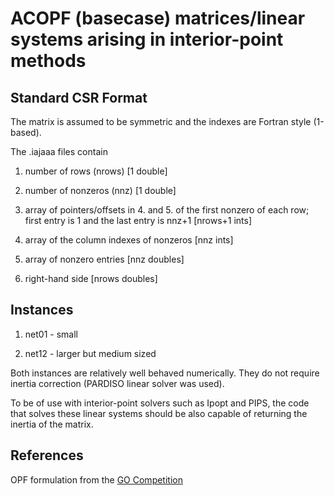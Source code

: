 # ACOPF (basecase) matrices/linear systems arising in interior-point methods

## Standard CSR Format ##

The matrix is assumed to be symmetric and the indexes are Fortran style (1-based).

The .iajaaa files contain

1. number of rows (nrows) [1 double]

2. number of nonzeros (nnz) [1 double]

3. array of pointers/offsets in 4. and 5. of the first nonzero of each row; first entry is 1 and the last entry is nnz+1 [nrows+1 ints]

4. array of the column indexes of nonzeros [nnz ints]

5. array of nonzero entries  [nnz doubles]

6. right-hand side [nrows doubles]

## Instances

1. net01 - small

2. net12 - larger but medium sized


Both instances are relatively well behaved numerically. They do not require inertia correction (PARDISO linear solver was used).

To be of use with interior-point solvers such as Ipopt and PIPS, the code that solves these linear systems should be also capable of returning the inertia of the matrix.

## References

OPF formulation from the [GO Competition](https://gocompetition.energy.gov/sites/default/files/SCOPF_Formulation_GO_Comp_20181130.pdf)
